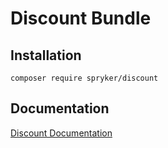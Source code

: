 # Discount Bundle

## Installation

```
composer require spryker/discount
```

## Documentation

[Discount Documentation](https://spryker.github.io/discount/index.html)
